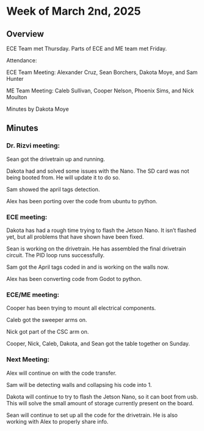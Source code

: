 # Week of March 2nd, 2025 

## Overview 

ECE Team met Thursday. Parts of ECE and ME team met Friday. 

 

Attendance:  

ECE Team Meeting: Alexander Cruz, Sean Borchers, Dakota Moye, and Sam Hunter 

ME Team Meeting: Caleb Sullivan, Cooper Nelson, Phoenix Sims, and Nick Moulton 

 

Minutes by Dakota Moye 

## Minutes 

### Dr. Rizvi meeting: 

Sean got the drivetrain up and running. 

Dakota had and solved some issues with the Nano. The SD card was not being booted from. He will update it to do so. 

Sam showed the april tags detection. 

Alex has been porting over the code from ubuntu to python. 

 

### ECE meeting: 

Dakota has had a rough time trying to flash the Jetson Nano. It isn’t flashed yet, but all problems that have shown have been fixed. 

Sean is working on the drivetrain. He has assembled the final drivetrain circuit. The PID loop runs successfully. 

Sam got the April tags coded in and is working on the walls now. 

Alex has been converting code from Godot to python. 

 

### ECE/ME meeting: 

Cooper has been trying to mount all electrical components. 

Caleb got the sweeper arms on. 

Nick got part of the CSC arm on. 

Cooper, Nick, Caleb, Dakota, and Sean got the table together on Sunday. 

 

### Next Meeting: 

Alex will continue on with the code transfer. 

Sam will be detecting walls and collapsing his code into 1. 

Dakota will continue to try to flash the Jetson Nano, so it can boot from usb. This will solve the small amount of storage currently present on the board. 

Sean will continue to set up all the code for the drivetrain. He is also working with Alex to properly share info. 
